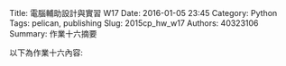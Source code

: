 Title: 電腦輔助設計與實習  W17
Date: 2016-01-05 23:45
Category: Python
Tags: pelican, publishing
Slug: 2015cp_hw_w17
Authors: 40323106
Summary: 作業十六摘要

以下為作業十六內容:
  

